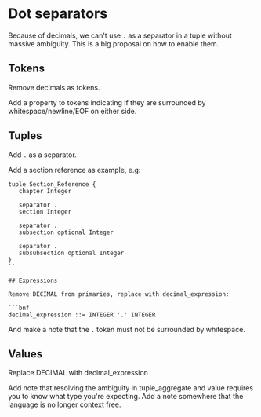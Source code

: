 # Dot separators

Because of decimals, we can't use `.` as a separator in a tuple
without massive ambiguity. This is a big proposal on how to enable
them.

## Tokens

Remove decimals as tokens.

Add a property to tokens indicating if they are surrounded by
whitespace/newline/EOF on either side.

## Tuples

Add `.` as a separator.

Add a section reference as example, e.g:

```
tuple Section_Reference {
   chapter Integer

   separator .
   section Integer

   separator .
   subsection optional Integer

   separator .
   subsubsection optional Integer
}
``

## Expressions

Remove DECIMAL from primaries, replace with decimal_expression:

```bnf
decimal_expression ::= INTEGER '.' INTEGER
```

And make a note that the `.` token must not be surrounded by
whitespace.

## Values

Replace DECIMAL with decimal_expression

Add note that resolving the ambiguity in tuple_aggregate and value
requires you to know what type you're expecting. Add a note somewhere
that the language is no longer context free.
